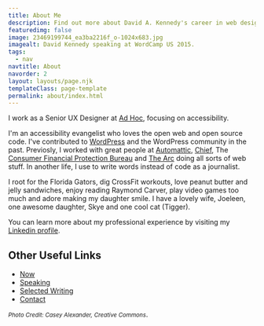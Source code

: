 ```yaml
---
title: About Me
description: Find out more about David A. Kennedy's career in web design and accessibility.
featuredimg: false
image: 23469199744_ea3ba2216f_o-1024x683.jpg
imagealt: David Kennedy speaking at WordCamp US 2015.
tags:
  - nav
navtitle: About
navorder: 2
layout: layouts/page.njk
templateClass: page-template
permalink: about/index.html
---
```


I work as a Senior UX Designer at [Ad Hoc](https://adhocteam.us/), focusing on accessibility.

I'm an accessibility evangelist who loves the open web and open source code. I've contributed to [WordPress](https://wordpress.org/) and the WordPress community in the past. Previosly, I worked with great people at [Automattic](https://automattic.com/), [Chief](http://www.agencychief.com), The [Consumer Financial Protection Bureau](http://www.consumerfinance.gov/) and [The Arc](http://www.thearc.org/) doing all sorts of web stuff. In another life, I use to write words instead of code as a journalist.

I root for the Florida Gators, dig CrossFit workouts, love peanut butter and jelly sandwiches, enjoy reading Raymond Carver, play video games too much and adore making my daughter smile. I have a lovely wife, Joeleen, one awesome daughter, Skye and one cool cat (Tigger).

You can learn more about my professional experience by visiting my [Linkedin profile](http://www.linkedin.com/in/davidakennedy)</a>.

## Other Useful Links

- [Now](https://davidakennedy.com/now/)
- [Speaking](http://davidakennedy.com/speaking/)
- [Selected Writing](http://davidakennedy.com/category/selected-writing/)
- [Contact](https://davidakennedy.com/contact/)

<small>_Photo Credit: Casey Alexander, Creative Commons_</small>.
